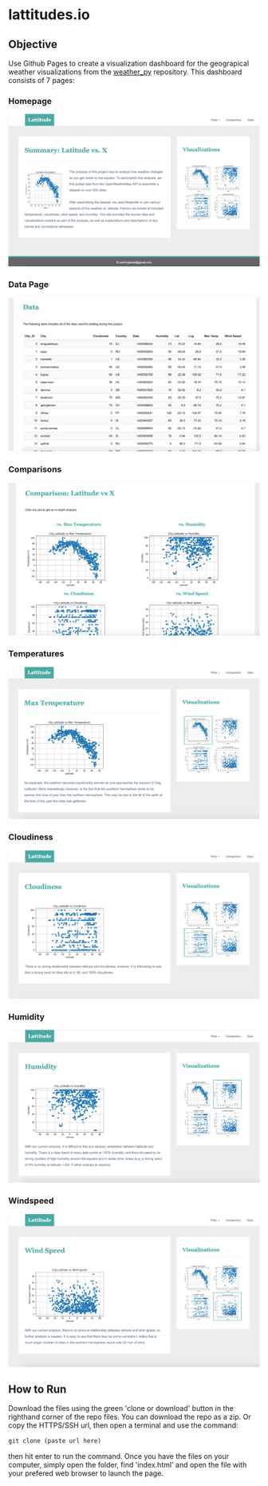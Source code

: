 # lattitudes.io

## Objective
Use Github Pages to create a visualization dashboard for the geograpical weather visualizations from the [weather_py](https://github.com/SamLingle/weather-py) repository. This dashboard consists of 7 pages:
  ### Homepage
  ![homepage](https://github.com/SamLingle/SamLingle.Lattitudes.io/blob/master/assets/images/Homepage.png)
  
  ### Data Page
  ![Data](https://github.com/SamLingle/SamLingle.Lattitudes.io/blob/master/assets/images/Data.png)
  
  ### Comparisons
  ![Comparison](https://github.com/SamLingle/SamLingle.Lattitudes.io/blob/master/assets/images/Comparison.png)
  
  ### Temperatures
  ![Temps](https://github.com/SamLingle/SamLingle.Lattitudes.io/blob/master/assets/images/Max_Temp.png)
  
  ### Cloudiness
  ![Cloudiness](https://github.com/SamLingle/SamLingle.Lattitudes.io/blob/master/assets/images/Cloudiness.png)
  
  ### Humidity
  ![Humidity](https://github.com/SamLingle/SamLingle.Lattitudes.io/blob/master/assets/images/Humidity.png)
  
  ### Windspeed
  ![Windspeed](https://github.com/SamLingle/SamLingle.Lattitudes.io/blob/master/assets/images/Windspeed.png)

## How to Run
Download the files using the green 'clone or download' button in the righthand corner of the repo files. You can download the repo as a zip. Or copy the HTTPS/SSH url, then open a terminal and use the command: 
```python
git clone (paste url here)
```
then hit enter to run the command.
Once you have the files on your computer, simply open the folder, find 'index.html' and open the file with your prefered web browser to launch the page. 
